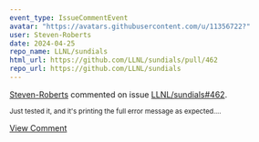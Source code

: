 ```yaml
---
event_type: IssueCommentEvent
avatar: "https://avatars.githubusercontent.com/u/11356722?"
user: Steven-Roberts
date: 2024-04-25
repo_name: LLNL/sundials
html_url: https://github.com/LLNL/sundials/pull/462
repo_url: https://github.com/LLNL/sundials
---
```


<a href='https://github.com/Steven-Roberts' target='_blank'>Steven-Roberts</a> commented on issue <a href='https://github.com/LLNL/sundials/pull/462' target='_blank'>LLNL/sundials#462</a>.

<small>Just tested it, and it's printing the full error message as expected....</small>

<a href='https://github.com/LLNL/sundials/pull/462' target='_blank'>View Comment</a>